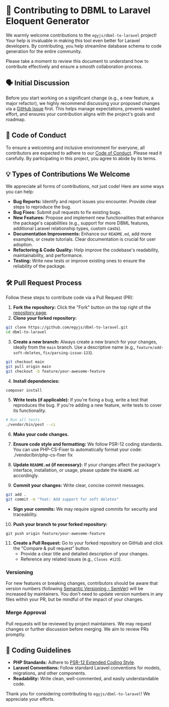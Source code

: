 # **🤝 Contributing to DBML to Laravel Eloquent Generator**

We warmly welcome contributions to the `egyjs/dbml-to-laravel` project! Your help is invaluable in making this tool even better for Laravel developers. By contributing, you help streamline database schema to code generation for the entire community.

Please take a moment to review this document to understand how to contribute effectively and ensure a smooth collaboration process.

## **🗣️ Initial Discussion**

Before you start working on a significant change (e.g., a new feature, a major refactor), we highly recommend discussing your proposed changes via a [GitHub Issue](https://github.com/egyjs/dbml-to-laravel/issues) first. This helps manage expectations, prevents wasted effort, and ensures your contribution aligns with the project's goals and roadmap.

## **📜 Code of Conduct**

To ensure a welcoming and inclusive environment for everyone, all contributors are expected to adhere to our [Code of Conduct](.github/CODE_OF_CONDUCT.md). Please read it carefully. By participating in this project, you agree to abide by its terms.

## **💡 Types of Contributions We Welcome**

We appreciate all forms of contributions, not just code! Here are some ways you can help:

* **Bug Reports:** Identify and report issues you encounter. Provide clear steps to reproduce the bug.
* **Bug Fixes:** Submit pull requests to fix existing bugs.
* **New Features:** Propose and implement new functionalities that enhance the package's capabilities (e.g., support for more DBML features, additional Laravel relationship types, custom casts).
* **Documentation Improvements:** Enhance our `README.md`, add more examples, or create tutorials. Clear documentation is crucial for user adoption.
* **Refactoring & Code Quality:** Help improve the codebase's readability, maintainability, and performance.
* **Testing:** Write new tests or improve existing ones to ensure the reliability of the package.

## **🛠️ Pull Request Process**

Follow these steps to contribute code via a Pull Request (PR):

1. **Fork the repository:** Click the "Fork" button on the top right of the [repository page](https://github.com/egyjs/dbml-to-laravel).
2. **Clone your forked repository:**
```bash
git clone https://github.com/egyjs/dbml-to-laravel.git
cd dbml-to-laravel
```
3. **Create a new branch:** Always create a new branch for your changes, ideally from the `main` branch. Use a descriptive name (e.g., `feature/add-soft-deletes`, `fix/parsing-issue-123`).
```bash
git checkout main
git pull origin main
git checkout -b feature/your-awesome-feature
```
4. **Install dependencies:**
```bash
composer install
```
5. **Write tests (if applicable):** If you're fixing a bug, write a test that reproduces the bug. If you're adding a new feature, write tests to cover its functionality.
```bash
# Run all tests
./vendor/bin/pest --ci
```
6. **Make your code changes.**
7. **Ensure code style and formatting:** We follow PSR-12 coding standards. You can use PHP-CS-Fixer to automatically format your code:
   ./vendor/bin/php-cs-fixer fix

8. **Update `README.md` (if necessary):** If your changes affect the package's interface, installation, or usage, please update the `README.md` accordingly.
9. **Commit your changes:** Write clear, concise commit messages.
```bash
git add .
git commit -m "feat: Add support for soft deletes"
```
   * **Sign your commits:** We may require signed commits for security and traceability.
10. **Push your branch to your forked repository:**
```
git push origin feature/your-awesome-feature
```

11. **Create a Pull Request:** Go to your forked repository on GitHub and click the "Compare & pull request" button.
    * Provide a clear title and detailed description of your changes.
    * Reference any related issues (e.g., `Closes #123`).

### **Versioning**

For new features or breaking changes, contributors should be aware that version numbers (following [Semantic Versioning \- SemVer](https://semver.org/)) will be increased by maintainers. You don't need to update version numbers in any files within your PR, but be mindful of the impact of your changes.

### **Merge Approval**

Pull requests will be reviewed by project maintainers. We may request changes or further discussion before merging. We aim to review PRs promptly.

## **📏 Coding Guidelines**

* **PHP Standards:** Adhere to [PSR-12 Extended Coding Style](https://www.php-fig.org/psr/psr-12/).
* **Laravel Conventions:** Follow standard Laravel conventions for models, migrations, and other components.
* **Readability:** Write clean, well-commented, and easily understandable code.

Thank you for considering contributing to `egyjs/dbml-to-laravel`\! We appreciate your efforts.
